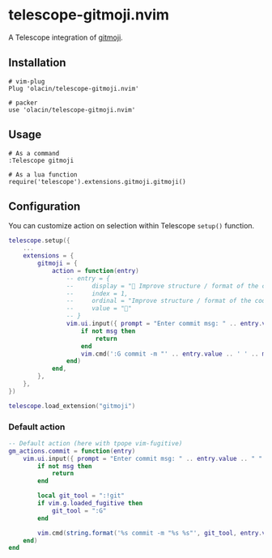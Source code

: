 # telescope-gitmoji.nvim

A Telescope integration of [gitmoji](https://gitmoji.dev/).

## Installation

```
# vim-plug
Plug 'olacin/telescope-gitmoji.nvim'

# packer
use 'olacin/telescope-gitmoji.nvim'
```

## Usage

```
# As a command
:Telescope gitmoji

# As a lua function
require('telescope').extensions.gitmoji.gitmoji()
```

## Configuration

You can customize action on selection within Telescope `setup()` function.

```lua
telescope.setup({
    ...
    extensions = {
        gitmoji = {
            action = function(entry)
                -- entry = {
                --     display = "🎨 Improve structure / format of the code.",
                --     index = 1,
                --     ordinal = "Improve structure / format of the code.",
                --     value = "🎨"
                -- }
                vim.ui.input({ prompt = "Enter commit msg: " .. entry.value .. " "}, function(msg)
                    if not msg then
                        return
                    end
                    vim.cmd(':G commit -m "' .. entry.value .. ' ' .. msg .. '"')
                end)
            end,
        },
    },
})

telescope.load_extension("gitmoji")
```

### Default action

```lua
-- Default action (here with tpope vim-fugitive)
gm_actions.commit = function(entry)
    vim.ui.input({ prompt = "Enter commit msg: " .. entry.value .. " " }, function(msg)
        if not msg then
            return
        end

        local git_tool = ":!git"
        if vim.g.loaded_fugitive then
            git_tool = ":G"
        end

        vim.cmd(string.format('%s commit -m "%s %s"', git_tool, entry.value, msg))
    end)
end
```
